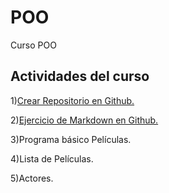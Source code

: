 # POO
 Curso  POO

## Actividades  del curso 

 1)[Crear Repositorio en Github.](https://github.com/FelixELM/POO)  

 2)[Ejercicio de Markdown en Github.](https://github.com/FelixELM/POO/tree/master/Setup) 

 3)Programa básico Películas.

 4)Lista de Películas.

 5)Actores.

